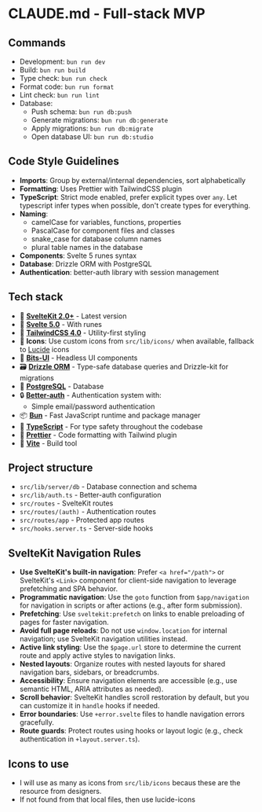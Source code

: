 # CLAUDE.md - Full-stack MVP

## Commands

- Development: `bun run dev`
- Build: `bun run build`
- Type check: `bun run check`
- Format code: `bun run format`
- Lint check: `bun run lint`
- Database:
  - Push schema: `bun run db:push`
  - Generate migrations: `bun run db:generate`
  - Apply migrations: `bun run db:migrate`
  - Open database UI: `bun run db:studio`

## Code Style Guidelines

- **Imports**: Group by external/internal dependencies, sort alphabetically
- **Formatting**: Uses Prettier with TailwindCSS plugin
- **TypeScript**: Strict mode enabled, prefer explicit types over `any`. Let typescript infer types when possible, don't create types for everything.
- **Naming**:
  - camelCase for variables, functions, properties
  - PascalCase for component files and classes
  - snake_case for database column names
  - plural table names in the database
- **Components**: Svelte 5 runes syntax
- **Database**: Drizzle ORM with PostgreSQL
- **Authentication**: better-auth library with session management

## Tech stack

- 🚀 **[SvelteKit 2.0+](https://svelte.dev/docs/kit)** - Latest version
- 🔄 **[Svelte 5.0](https://svelte.dev/docs/svelte)** - With runes
- 🎨 **[TailwindCSS 4.0](https://tailwindcss.com/)** - Utility-first styling
- 🎨 **Icons**: Use custom icons from `src/lib/icons/` when available, fallback to [Lucide](https://lucide.dev/) icons
- 🎨 **[Bits-UI](https://bits-ui.com/)** - Headless UI components
- 🗃️ **[Drizzle ORM](https://orm.drizzle.team/)** - Type-safe database queries and Drizzle-kit for migrations
- 🐘 **[PostgreSQL](https://www.postgresql.org/)** - Database
- 🔒 **[Better-auth](https://better-auth.com)** - Authentication system with:
  - Simple email/password authentication
- 📦 **[Bun](https://bun.sh/)** - Fast JavaScript runtime and package manager
- 🧩 **[TypeScript](https://www.typescriptlang.org/)** - For type safety throughout the codebase
- 🧹 **[Prettier](https://prettier.io/)** - Code formatting with Tailwind plugin
- 🧪 **[Vite](https://vite.dev/)** - Build tool

## Project structure

- `src/lib/server/db` - Database connection and schema
- `src/lib/auth.ts` - Better-auth configuration
- `src/routes` - SvelteKit routes
- `src/routes/(auth)` - Authentication routes
- `src/routes/app` - Protected app routes
- `src/hooks.server.ts` - Server-side hooks

## SvelteKit Navigation Rules

- **Use SvelteKit's built-in navigation**: Prefer `<a href="/path">` or SvelteKit's `<Link>` component for client-side navigation to leverage prefetching and SPA behavior.
- **Programmatic navigation**: Use the `goto` function from `$app/navigation` for navigation in scripts or after actions (e.g., after form submission).
- **Prefetching**: Use `sveltekit:prefetch` on links to enable preloading of pages for faster navigation.
- **Avoid full page reloads**: Do not use `window.location` for internal navigation; use SvelteKit navigation utilities instead.
- **Active link styling**: Use the `$page.url` store to determine the current route and apply active styles to navigation links.
- **Nested layouts**: Organize routes with nested layouts for shared navigation bars, sidebars, or breadcrumbs.
- **Accessibility**: Ensure navigation elements are accessible (e.g., use semantic HTML, ARIA attributes as needed).
- **Scroll behavior**: SvelteKit handles scroll restoration by default, but you can customize it in `handle` hooks if needed.
- **Error boundaries**: Use `+error.svelte` files to handle navigation errors gracefully.
- **Route guards**: Protect routes using hooks or layout logic (e.g., check authentication in `+layout.server.ts`).

## Icons to use

- I will use as many as icons from `src/lib/icons` becaus these are the resource from designers.
- If not found from that local files, then use lucide-icons
